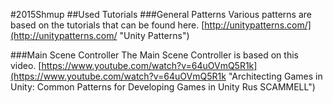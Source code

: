 #2015Shmup
##Used Tutorials
###General Patterns
Various patterns are based on the tutorials that can be found here.
[http://unitypatterns.com/](http://unitypatterns.com/ "Unity Patterns")

###Main Scene Controller
The Main Scene Controller is based on this video.
[https://www.youtube.com/watch?v=64uOVmQ5R1k](https://www.youtube.com/watch?v=64uOVmQ5R1k "Architecting Games in Unity: Common Patterns for Developing Games in Unity Rus SCAMMELL")